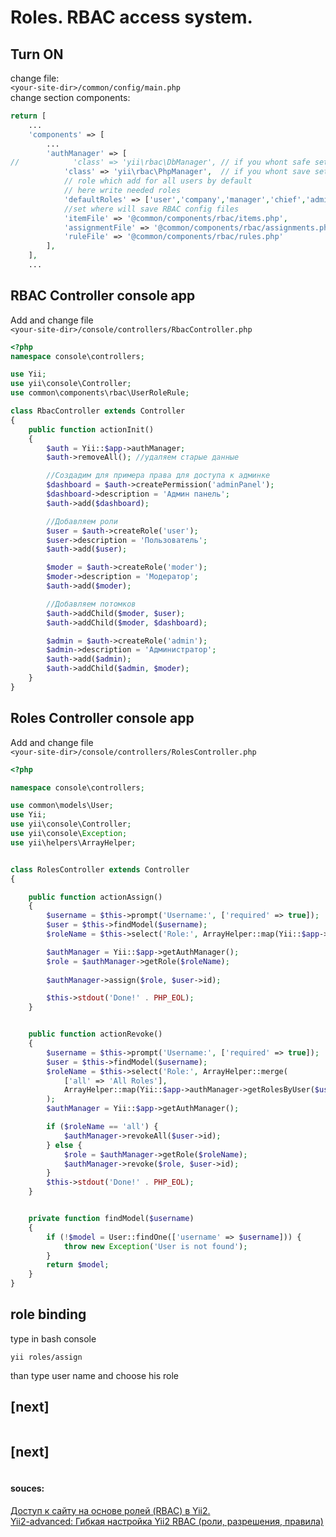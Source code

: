 # Roles. RBAC access system.

<!-- yii2-advanced--roles-rbac.md -->

## Turn ON 

change file:<br/>
`<your-site-dir>/common/config/main.php`<br/>
change section components:
```php
return [
    ...
    'components' => [
        ...
        'authManager' => [
//            'class' => 'yii\rbac\DbManager', // if you whont safe settigns in db
            'class' => 'yii\rbac\PhpManager',  // if you whont save settings in file
            // role which add for all users by default
            // here write needed roles
            'defaultRoles' => ['user','company','manager','chief','admin'],
            //set where will save RBAC config files
            'itemFile' => '@common/components/rbac/items.php',
            'assignmentFile' => '@common/components/rbac/assignments.php',
            'ruleFile' => '@common/components/rbac/rules.php'
        ],
    ],
    ...
```

## RBAC Controller console app
Add and change file<br/>
`<your-site-dir>/console/controllers/RbacController.php`
```php
<?php
namespace console\controllers;

use Yii;
use yii\console\Controller;
use common\components\rbac\UserRoleRule;

class RbacController extends Controller
{
    public function actionInit()
    {
        $auth = Yii::$app->authManager;
        $auth->removeAll(); //удаляем старые данные

        //Создадим для примера права для доступа к админке
        $dashboard = $auth->createPermission('adminPanel');
        $dashboard->description = 'Админ панель';
        $auth->add($dashboard);

        //Добавляем роли
        $user = $auth->createRole('user');
        $user->description = 'Пользователь';
        $auth->add($user);

        $moder = $auth->createRole('moder');
        $moder->description = 'Модератор';
        $auth->add($moder);

        //Добавляем потомков
        $auth->addChild($moder, $user);
        $auth->addChild($moder, $dashboard);

        $admin = $auth->createRole('admin');
        $admin->description = 'Администратор';
        $auth->add($admin);
        $auth->addChild($admin, $moder);
    }
}
```

## Roles Controller console app
Add and change file<br/>
`<your-site-dir>/console/controllers/RolesController.php`
```php
<?php

namespace console\controllers;

use common\models\User;
use Yii;
use yii\console\Controller;
use yii\console\Exception;
use yii\helpers\ArrayHelper;


class RolesController extends Controller
{

    public function actionAssign()
    {
        $username = $this->prompt('Username:', ['required' => true]);
        $user = $this->findModel($username);
        $roleName = $this->select('Role:', ArrayHelper::map(Yii::$app->authManager->getRoles(), 'name', 'description'));

        $authManager = Yii::$app->getAuthManager();
        $role = $authManager->getRole($roleName);
        
        $authManager->assign($role, $user->id);

        $this->stdout('Done!' . PHP_EOL);
    }


    public function actionRevoke()
    {
        $username = $this->prompt('Username:', ['required' => true]);
        $user = $this->findModel($username);
        $roleName = $this->select('Role:', ArrayHelper::merge(
            ['all' => 'All Roles'],
            ArrayHelper::map(Yii::$app->authManager->getRolesByUser($user->id), 'name', 'description'))
        );
        $authManager = Yii::$app->getAuthManager();

        if ($roleName == 'all') {
            $authManager->revokeAll($user->id);
        } else {
            $role = $authManager->getRole($roleName);
            $authManager->revoke($role, $user->id);
        }
        $this->stdout('Done!' . PHP_EOL);
    }


    private function findModel($username)
    {
        if (!$model = User::findOne(['username' => $username])) {
            throw new Exception('User is not found');
        }
        return $model;
    }
}
```

## role binding
type in bash console

```
yii roles/assign
```
than type user name and choose his role

## [next]

```php
```

## [next]

```php
```

#### souces:

[Доступ к сайту на основе ролей (RBAC) в Yii2.](https://klisl.com/rbac.html)<br/>
[Yii2-advanced: Гибкая настройка Yii2 RBAC (роли, разрешения, правила)](https://habr.com/ru/post/327170/)<br/>



